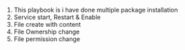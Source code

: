1. This playbook is i have done multiple package installation
2. Service start, Restart & Enable
3. File create with content 
4. File Ownership change
5. File permission change
